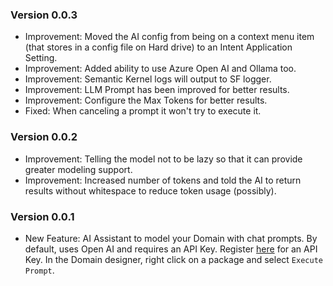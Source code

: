 ### Version 0.0.3

- Improvement: Moved the AI config from being on a context menu item (that stores in a config file on Hard drive) to an Intent Application Setting.
- Improvement: Added ability to use Azure Open AI and Ollama too.
- Improvement: Semantic Kernel logs will output to SF logger.
- Improvement: LLM Prompt has been improved for better results.
- Improvement: Configure the Max Tokens for better results.
- Fixed: When canceling a prompt it won't try to execute it.

### Version 0.0.2

- Improvement: Telling the model not to be lazy so that it can provide greater modeling support.
- Improvement: Increased number of tokens and told the AI to return results without whitespace to reduce token usage (possibly).

### Version 0.0.1

- New Feature: AI Assistant to model your Domain with chat prompts. By default, uses Open AI and requires an API Key. Register [here](https://platform.openai.com/api-keys) for an API Key. In the Domain designer, right click on a package and select `Execute Prompt`.